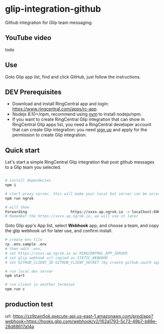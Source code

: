 
# glip-integration-github

Github integration for Glip team messaging.

## YouTube video

todo

## Use

Goto Glip app list, find and click GitHub, just follow the instructions.

## DEV Prerequisites

- Download and install RingCentral app and login: https://www.ringcentral.com/apps/rc-app
- Nodejs 8.10+/npm, recommend using [nvm](https://github.com/creationix/nvm) to install nodejs/npm.
- If you want to create RingCentral Glip integration that can show in RingCentral Glip apps list, you need a RingCentral developer account that can create Glip integration: you need [sign up](https://developers.ringcentral.com/) and apply for the permission to create Glip integration.

## Quick start

Let's start a simple RingCentral Glip integration that post github messages to a Glip team you selected.

```bash

# install dependecies
npm i

# start proxy server, this will make your local bot server can be accessed by RingCentral service
npm run ngrok

# will show
Forwarding                    https://xxxx.ap.ngrok.io -> localhost:6066
# Remember the https://xxxx.ap.ngrok.io, we will use it later
```

Goto Glip app's App list, select **Webhook** app, and choose a team, and copy the glip webhook url for later use, and confirm install.

```bash
# create env file
cp .env.sample .env
# then edit .env,
# set https://xxxx.ap.ngrok.io as RINGCENTRAL_APP_SERVER
# set glip webhook url copied as STATIC_WEBHOOK
# set GITHUB_CLIENT_ID GITHUB_CLIENT_SECRET (by create github oauth app)

# run local dev server
npm start

# run client in another terminal
npm run c
```

## production test

url: https://zz9zajn5ok.execute-api.us-east-1.amazonaws.com/prod/app?webhook=https://hooks.glip.com/webhook/v2/162a1793-5c73-49b7-b88e-28d88617a14a
